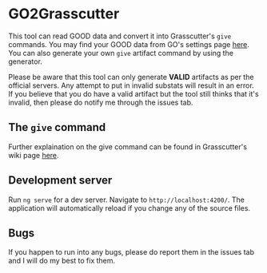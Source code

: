 # GO2Grasscutter

This tool can read GOOD data and convert it into Grasscutter's `give` commands. You may find your GOOD data from GO's settings page [here](https://tinyurl.com/t9vtb3fr). You can also generate your own `give` artifact command by using the generator.

Please be aware that this tool can only generate __VALID__ artifacts as per the official servers. Any attempt to put in invalid substats will result in an error. If you believe that you do have a valid artifact but the tool still thinks that it's invalid, then please do notify me through the issues tab.

## The `give` command
Further explaination on the give command can be found in Grasscutter's wiki page [here](https://github.com/Grasscutters/Grasscutter/wiki/Commands#give-command).

## Development server

Run `ng serve` for a dev server. Navigate to `http://localhost:4200/`. The application will automatically reload if you change any of the source files.

## Bugs

If you happen to run into any bugs, please do report them in the issues tab and I will do my best to fix them.